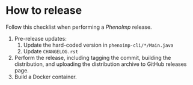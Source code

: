 # How to release

Follow this checklist when performing a *PhenoImp* release.

1. Pre-release updates:
   1. Update the hard-coded version in `phenoimp-cli/*/Main.java`
   2. Update `CHANGELOG.rst`
2. Perform the release, including tagging the commit, building the distribution, and uploading the distribution archive to GitHub releases page.
3. Build a Docker container.
